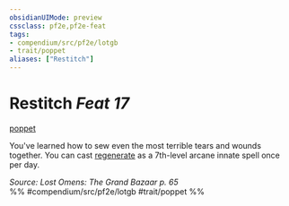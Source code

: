 ```yaml
---
obsidianUIMode: preview
cssclass: pf2e,pf2e-feat
tags:
- compendium/src/pf2e/lotgb
- trait/poppet
aliases: ["Restitch"]
---
```

# Restitch  *Feat 17*  
[poppet](poppet-lotgb.md "Poppet Ancestry & Heritage Trait")  


You've learned how to sew even the most terrible tears and wounds together. You can cast [regenerate](regenerate.md) as a 7th-level arcane innate spell once per day.

*Source: Lost Omens: The Grand Bazaar p. 65*  
%% #compendium/src/pf2e/lotgb #trait/poppet %%